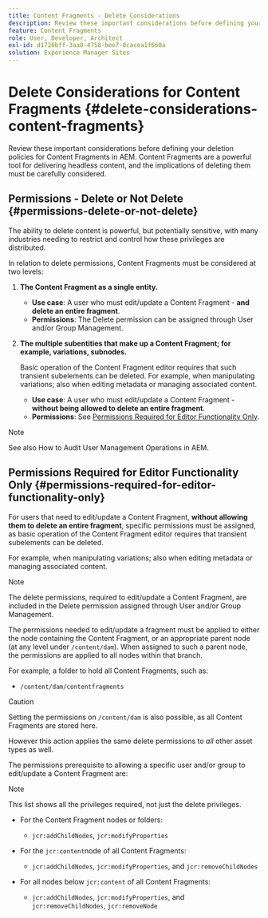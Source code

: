 ```yaml
---
title: Content Fragments - Delete Considerations
description: Review these important considerations before defining your Content Fragments deletion policies in AEM. Content Fragments are a powerful tool for delivering headless content, and the implications of deleting them must be carefully considered.
feature: Content Fragments
role: User, Developer, Architect
exl-id: d1726bff-3aa8-4758-bee7-0cacea1f660a
solution: Experience Manager Sites
---
```

# Delete Considerations for Content Fragments {#delete-considerations-content-fragments}

Review these important considerations before defining your deletion policies for Content Fragments in AEM. Content Fragments are a powerful tool for delivering headless content, and the implications of deleting them must be carefully considered.

## Permissions - Delete or Not Delete {#permissions-delete-or-not-delete}

The ability to delete content is powerful, but potentially sensitive, with many industries needing to restrict and control how these privileges are distributed.

In relation to delete permissions, Content Fragments must be considered at two levels:

1. **The Content Fragment as a single entity.**

    * **Use case**: A user who must edit/update a Content Fragment - **and delete an entire fragment**.
    * **Permissions**: The Delete permission can be assigned through User and/or Group Management.

2. **The multiple subentities that make up a Content Fragment; for example, variations, subnodes.**

   Basic operation of the Content Fragment editor requires that such transient subelements can be deleted. For example, when manipulating variations; also when editing metadata or managing associated content.

    * **Use case**: A user who must edit/update a Content Fragment - **without being allowed to delete an entire fragment**.
    * **Permissions**: See [Permissions Required for Editor Functionality Only](#permissions-required-for-editor-functionality-only).

>[!NOTE]
>
>See also How to Audit User Management Operations in AEM.

## Permissions Required for Editor Functionality Only {#permissions-required-for-editor-functionality-only}

For users that need to edit/update a Content Fragment, **without allowing them to delete an entire fragment**, specific permissions must be assigned, as basic operation of the Content Fragment editor requires that transient subelements can be deleted.

For example, when manipulating variations; also when editing metadata or managing associated content.

>[!NOTE]
>
>The delete permissions, required to edit/update a Content Fragment, are included in the Delete permission assigned through User and/or Group Management. 

The permissions needed to edit/update a fragment must be applied to either the node containing the Content Fragment, or an appropriate parent node (at any level under `/content/dam`). When assigned to such a parent node, the permissions are applied to all nodes within that branch.

For example, a folder to hold all Content Fragments, such as:

* `/content/dam/contentfragments`

>[!CAUTION]
>
>Setting the permissions on `/content/dam` is also possible, as all Content Fragments are stored here.
>
>However this action applies the same delete permissions to *all* other asset types as well.

The permissions prerequisite to allowing a specific user and/or group to edit/update a Content Fragment are:

>[!NOTE]
>
>This list shows all the privileges required, not just the delete privileges.

* For the Content Fragment nodes or folders:

  * `jcr:addChildNodes`, `jcr:modifyProperties`

* For the `jcr:content`node of all Content Fragments:

  * `jcr:addChildNodes`, `jcr:modifyProperties`, and `jcr:removeChildNodes`

* For all nodes below `jcr:content` of all Content Fragments:

  * `jcr:addChildNodes`, `jcr:modifyProperties`, and `jcr:removeChildNodes`, `jcr:removeNode`
